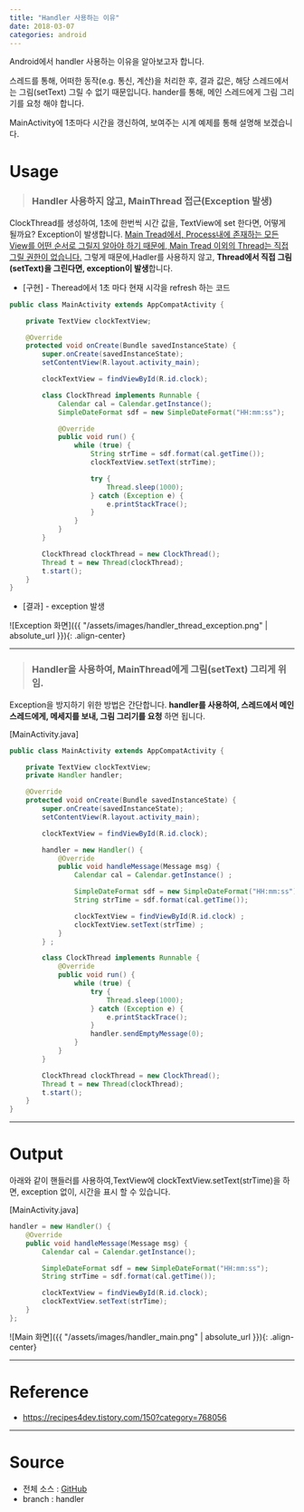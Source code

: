 ```yaml
---
title: "Handler 사용하는 이유"
date: 2018-03-07
categories: android
---
```


Android에서 handler 사용하는 이유을 알아보고자 합니다.

스레드를 통해, 어떠한 동작(e.g. 통신, 계산)을 처리한 후, 결과 값은, 해당 스레드에서는 그림(setText) 그릴 수 없기 때문입니다. hander를 통해, 메인 스레드에게 그림 그리기를 요청 해야 합니다.

MainActivity에 1초마다 시간을 갱신하여, 보여주는 시계 예제를 통해 설명해 보겠습니다.

# Usage
>### Handler 사용하지 않고, MainThread 접근(Exception 발생)

ClockThread를 생성하여, 1초에 한번씩 시간 값을, TextView에 set 한다면, 어떻게 될까요? Exception이 발생합니다.
[Main Tread에서, Process내에 존재하는 모든 View를 어떤 순서로 그릴지 알아야 하기 때문에, Main Tread 이외의 Thread는 직접 그릴 권한이 없습니다.](https://recipes4dev.tistory.com/143#33-%EC%95%88%EB%93%9C%EB%A1%9C%EC%9D%B4%EB%93%9C-%EB%A9%94%EC%9D%B8-ui-%EC%8A%A4%EB%A0%88%EB%93%9C%EC%9D%98-%EC%A4%91%EC%9A%94%ED%95%9C-%EC%97%AD%ED%95%A0--%ED%99%94%EB%A9%B4-%EA%B7%B8%EB%A6%AC%EA%B8%B0)
그렇게 때문에,Hadler를 사용하지 않고, **Thread에서 직접 그림(setText)을 그린다면, exception이 발생**합니다.

* [구현] - Theread에서 1초 마다 현재 시각을 refresh 하는 코드
```java
public class MainActivity extends AppCompatActivity {

    private TextView clockTextView;

    @Override
    protected void onCreate(Bundle savedInstanceState) {
        super.onCreate(savedInstanceState);
        setContentView(R.layout.activity_main);

        clockTextView = findViewById(R.id.clock);

        class ClockThread implements Runnable {
            Calendar cal = Calendar.getInstance();
            SimpleDateFormat sdf = new SimpleDateFormat("HH:mm:ss");

            @Override
            public void run() {
                while (true) {
                    String strTime = sdf.format(cal.getTime());
                    clockTextView.setText(strTime);

                    try {
                        Thread.sleep(1000);
                    } catch (Exception e) {
                        e.printStackTrace();
                    }
                }
            }
        }

        ClockThread clockThread = new ClockThread();
        Thread t = new Thread(clockThread);
        t.start();
    }
}
```
* [결과] - exception 발생

![Exception 화면]({{ "/assets/images/handler_thread_exception.png" | absolute_url }}){: .align-center}

___

>### Handler을 사용하여, MainThread에게 그림(setText) 그리게 위임.

Exception을 방지하기 위한 방법은 간단합니다. **handler를 사용하여, 스레드에서 메인스레드에게, 메세지를 보내, 그림 그리기를 요청** 하면 됩니다.

[MainActivity.java]
```java
public class MainActivity extends AppCompatActivity {

    private TextView clockTextView;
    private Handler handler;

    @Override
    protected void onCreate(Bundle savedInstanceState) {
        super.onCreate(savedInstanceState);
        setContentView(R.layout.activity_main);

        clockTextView = findViewById(R.id.clock);

        handler = new Handler() {
            @Override
            public void handleMessage(Message msg) {
                Calendar cal = Calendar.getInstance() ;

                SimpleDateFormat sdf = new SimpleDateFormat("HH:mm:ss");
                String strTime = sdf.format(cal.getTime());

                clockTextView = findViewById(R.id.clock) ;
                clockTextView.setText(strTime) ;
            }
        } ;

        class ClockThread implements Runnable {
            @Override
            public void run() {
                while (true) {
                    try {
                        Thread.sleep(1000);
                    } catch (Exception e) {
                        e.printStackTrace();
                    }
                    handler.sendEmptyMessage(0);
                }
            }
        }

        ClockThread clockThread = new ClockThread();
        Thread t = new Thread(clockThread);
        t.start();
    }
}
```
___

# Output
아래와 같이 핸들러를 사용하여,TextView에 clockTextView.setText(strTime)을 하면, exception 없이, 시간을 표시 할 수 있습니다.

[MainActivity.java]
```java
handler = new Handler() {
    @Override
    public void handleMessage(Message msg) {
        Calendar cal = Calendar.getInstance();

        SimpleDateFormat sdf = new SimpleDateFormat("HH:mm:ss");
        String strTime = sdf.format(cal.getTime());

        clockTextView = findViewById(R.id.clock);
        clockTextView.setText(strTime);
    }
};
```
![Main 화면]({{ "/assets/images/handler_main.png" | absolute_url }}){: .align-center}
___
# Reference
* <https://recipes4dev.tistory.com/150?category=768056>
___
# Source
* 전체 소스 : [GitHub](https://github.com/peterkimlab/AndroidBagic)
* branch : handler
